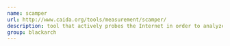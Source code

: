 ```yaml
---
name: scamper
url: http://www.caida.org/tools/measurement/scamper/
description: tool that actively probes the Internet in order to analyze topology and performance. URL : http://www.caida.org/tools/measurement/scamper/ Groups : blackarch blackarch-scanner blackarch-recon blackarch-networking
group: blackarch
---
```

